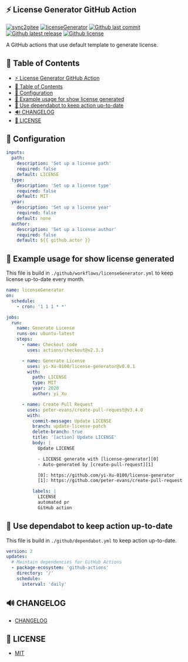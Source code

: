 ## ⚡️ License Generator GitHub Action

[![sync2gitee](https://github.com/yi-Xu-0100/license-generator/workflows/sync2gitee/badge.svg)](https://github.com/yi-Xu-0100/license-generator/actions?query=workflow%3Async2gitee)
[![licenseGenerator](https://github.com/yi-Xu-0100/license-generator/workflows/licenseGenerator/badge.svg)](https://github.com/yi-Xu-0100/license-generator/actions?query=workflow%3AlicenseGenerator)
[![Github last commit](https://img.shields.io/github/last-commit/yi-Xu-0100/license-generator)](https://github.com/yi-Xu-0100/license-generator)
[![Github latest release](https://img.shields.io/github/v/release/yi-Xu-0100/license-generator)](https://github.com/yi-Xu-0100/license-generator/releases)
[![Github license](https://img.shields.io/github/license/yi-Xu-0100/license-generator)](./LICENSE)

A GitHub actions that use default template to generate license.

## 🎨 Table of Contents

- [⚡️ License Generator GitHub Action](#️-license-generator-github-action)
- [🎨 Table of Contents](#-table-of-contents)
- [🚀 Configuration](#-configuration)
- [📝 Example usage for show license generated](#-example-usage-for-show-license-generated)
- [📝 Use dependabot to keep action up-to-date](#-use-dependabot-to-keep-action-up-to-date)
- [🔊 CHANGELOG](#-changelog)
- [📄 LICENSE](#-license)

## 🚀 Configuration

```yaml
inputs:
  path:
    description: 'Set up a license path'
    required: false
    default: LICENSE
  type:
    description: 'Set up a license type'
    required: false
    default: MIT
  year:
    description: 'Set up a license year'
    required: false
    default: none
  author:
    description: 'Set up a license author'
    required: false
    default: ${{ github.actor }}
```

## 📝 Example usage for show license generated

This file is build in `./github/workflows/licenseGenerator.yml` to keep license up-to-date every month.

```yaml
name: licenseGenerator
on:
  schedule:
    - cron: '1 1 1 * *'

jobs:
  run:
    name: Generate License
    runs-on: ubuntu-latest
    steps:
      - name: Checkout code
        uses: actions/checkout@v2.3.3

      - name: Generate License
        uses: yi-Xu-0100/license-generator@v0.0.1
        with:
          path: LICENSE
          type: MIT
          year: 2020
          author: yi_Xu

      - name: Create Pull Request
        uses: peter-evans/create-pull-request@v3.4.0
        with:
          commit-message: Update LICENSE
          branch: update-license-patch
          delete-branch: true
          title: '[action] Update LICENSE'
          body: |
            Update LICENSE

            - LICENSE generate with [license-generator][0]
            - Auto-generated by [create-pull-request][1]

            [0]: https://github.com/yi-Xu-0100/license-generator
            [1]: https://github.com/peter-evans/create-pull-request

          labels: |
            LICENSE
            automated pr
            GitHub action
```

## 📝 Use dependabot to keep action up-to-date

This file is build in `./github/dependabot.yml` to keep action up-to-date.

```yaml
version: 2
updates:
  # Maintain dependencies for GitHub Actions
  - package-ecosystem: 'github-actions'
    directory: '/'
    schedule:
      interval: 'daily'
```

## 🔊 CHANGELOG

- [CHANGELOG](./CHANGELOG.md)

## 📄 LICENSE

- [MIT](./LICENSE)
